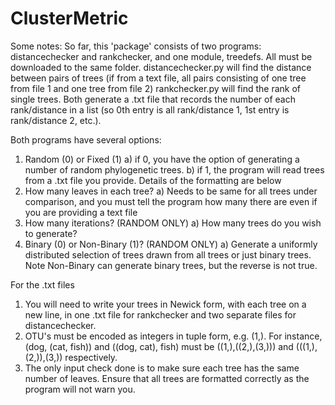 # ClusterMetric

Some notes:
So far, this 'package' consists of two programs: distancechecker and rankchecker, and one module, treedefs. All must be downloaded to the same folder.
distancechecker.py will find the distance between pairs of trees (if from a text file, all pairs consisting of one tree from file 1 and one tree from file 2)
rankchecker.py will find the rank of single trees.
Both generate a .txt file that records the number of each rank/distance in a list (so 0th entry is all rank/distance 1, 1st entry is rank/distance 2, etc.).

Both programs have several options:
1) Random (0) or Fixed (1)
	a) if 0, you have the option of generating a number of random phylogenetic trees.
	b) if 1, the program will read trees from a .txt file you provide. Details of the formatting are below
2) How many leaves in each tree?
	a) Needs to be same for all trees under comparison, and you must tell the program how many there are even if you are providing a text file
3) How many iterations? (RANDOM ONLY)
	a) How many trees do you wish to generate?
4) Binary (0) or Non-Binary (1)? (RANDOM ONLY)
	a) Generate a uniformly distributed selection of trees drawn from all trees or just binary trees. Note Non-Binary can generate binary trees, but the reverse is not true.


For the .txt files
1) You will need to write your trees in Newick form, with each tree on a new line, in one .txt file for rankchecker and two separate files for distancechecker.
2) OTU's must be encoded as integers in tuple form, e.g. (1,). For instance, (dog, (cat, fish)) and ((dog, cat), fish) must be ((1,),((2,),(3,))) and (((1,),(2,)),(3,)) respectively.
3) The only input check done is to make sure each tree has the same number of leaves. Ensure that all trees are formatted correctly as the program will not warn you.
